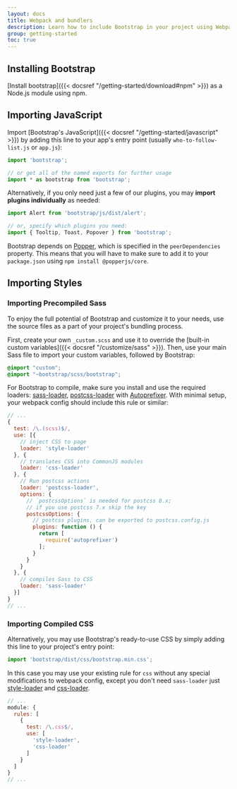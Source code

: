 ```yaml
---
layout: docs
title: Webpack and bundlers
description: Learn how to include Bootstrap in your project using Webpack or other bundlers.
group: getting-started
toc: true
---
```


## Installing Bootstrap

[Install bootstrap]({{< docsref "/getting-started/download#npm" >}}) as a Node.js module using npm.

## Importing JavaScript

Import [Bootstrap's JavaScript]({{< docsref "/getting-started/javascript" >}}) by adding this line to your app's entry point (usually `who-to-follow-list.js` or `app.js`):

```js
import 'bootstrap';

// or get all of the named exports for further usage
import * as bootstrap from 'bootstrap';
```

Alternatively, if you only need just a few of our plugins, you may **import plugins individually** as needed:

```js
import Alert from 'bootstrap/js/dist/alert';

// or, specify which plugins you need:
import { Tooltip, Toast, Popover } from 'bootstrap';
```

Bootstrap depends on [Popper](https://popper.js.org/), which is specified in the `peerDependencies` property.
This means that you will have to make sure to add it to your `package.json` using `npm install @popperjs/core`.

## Importing Styles

### Importing Precompiled Sass

To enjoy the full potential of Bootstrap and customize it to your needs, use the source files as a part of your project's bundling process.

First, create your own `_custom.scss` and use it to override the [built-in custom variables]({{< docsref "/customize/sass" >}}). Then, use your main Sass file to import your custom variables, followed by Bootstrap:

```scss
@import "custom";
@import "~bootstrap/scss/bootstrap";
```

For Bootstrap to compile, make sure you install and use the required loaders: [sass-loader](https://github.com/webpack-contrib/sass-loader), [postcss-loader](https://github.com/webpack-contrib/postcss-loader) with [Autoprefixer](https://github.com/postcss/autoprefixer#webpack). With minimal setup, your webpack config should include this rule or similar:

```js
// ...
{
  test: /\.(scss)$/,
  use: [{
    // inject CSS to page
    loader: 'style-loader'
  }, {
    // translates CSS into CommonJS modules
    loader: 'css-loader'
  }, {
    // Run postcss actions
    loader: 'postcss-loader',
    options: {
      // `postcssOptions` is needed for postcss 8.x;
      // if you use postcss 7.x skip the key
      postcssOptions: {
        // postcss plugins, can be exported to postcss.config.js
        plugins: function () {
          return [
            require('autoprefixer')
          ];
        }
      }
    }
  }, {
    // compiles Sass to CSS
    loader: 'sass-loader'
  }]
}
// ...
```

### Importing Compiled CSS

Alternatively, you may use Bootstrap's ready-to-use CSS by simply adding this line to your project's entry point:

```js
import 'bootstrap/dist/css/bootstrap.min.css';
```

In this case you may use your existing rule for `css` without any special modifications to webpack config, except you don't need `sass-loader` just [style-loader](https://github.com/webpack-contrib/style-loader) and [css-loader](https://github.com/webpack-contrib/css-loader).

```js
// ...
module: {
  rules: [
    {
      test: /\.css$/,
      use: [
        'style-loader',
        'css-loader'
      ]
    }
  ]
}
// ...
```
